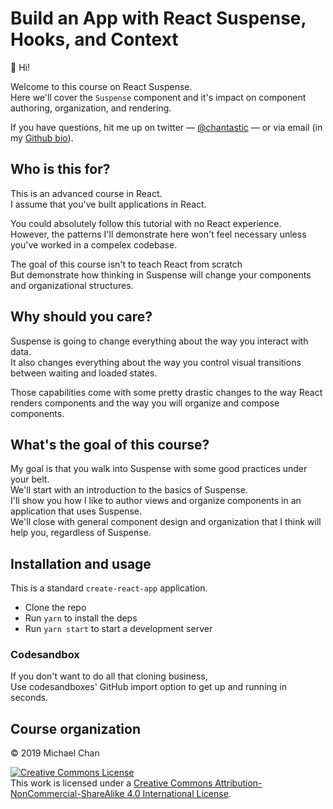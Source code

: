 # Build an App with React Suspense, Hooks, and Context

👋 Hi!

Welcome to this course on React Suspense.  
Here we'll cover the `Suspense` component and it's impact on component authoring, organization, and rendering.  

If you have questions, hit me up on twitter — [@chantastic](https://twitter.com/chantastic) — or via email (in my [Github bio](https://github.com/chantastic/)).  

## Who is this for?

This is an advanced course in React.  
I assume that you've built applications in React.  

You could absolutely follow this tutorial with no React experience.  
However, the patterns I'll demonstrate here won't feel necessary unless you've worked in a compelex codebase.  

The goal of this course isn't to teach React from scratch  
But demonstrate how thinking in Suspense will change your components and organizational structures.  

## Why should you care?

Suspense is going to change everything about the way you interact with data.  
It also changes everything about the way you control visual transitions between waiting and loaded states.  

Those capabilities come with some pretty drastic changes to the way React renders components and the way you will organize and compose components.  

## What's the goal of this course?  

My goal is that you walk into Suspense with some good practices under your belt.  
We'll start with an introduction to the basics of Suspense.  
I'll show you how I like to author views and organize components in an application that uses Suspense.  
We'll close with general component design and organization that I think will help you, regardless of Suspense.  

## Installation and usage

This is a standard `create-react-app` application.  
* Clone the repo
* Run `yarn` to install the deps
* Run `yarn start` to start a development server

### Codesandbox

If you don't want to do all that cloning business,  
Use codesandboxes' GitHub import option to get up and running in seconds.  

## Course organization

© 2019 Michael Chan

<a rel="license" href="http://creativecommons.org/licenses/by-nc-sa/4.0/"><img alt="Creative Commons License" style="border-width:0" src="https://i.creativecommons.org/l/by-nc-sa/4.0/80x15.png" /></a><br />This work is licensed under a <a rel="license" href="http://creativecommons.org/licenses/by-nc-sa/4.0/">Creative Commons Attribution-NonCommercial-ShareAlike 4.0 International License</a>.